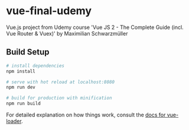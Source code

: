 # vue-final-udemy

Vue.js project from Udemy course 'Vue JS 2 - The Complete Guide (incl. Vue Router & Vuex)' by Maximilian Schwarzmüller

## Build Setup

``` bash
# install dependencies
npm install

# serve with hot reload at localhost:8080
npm run dev

# build for production with minification
npm run build
```

For detailed explanation on how things work, consult the [docs for vue-loader](http://vuejs.github.io/vue-loader).
